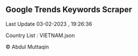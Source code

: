 

## Google Trends Keywords Scraper 
 
Last Update 03-02-2023 , 19:26:36

Country List :
VIETNAM.json



© Abdul Muttaqin 
